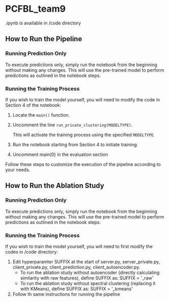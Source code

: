 # PCFBL_team9

.ipynb is available in /code directory

## How to Run the Pipeline

### Running Prediction Only
To execute predictions only, simply run the notebook from the beginning without making any changes. This will use the pre-trained model to perform predictions as outlined in the notebook steps.

### Running the Training Process
If you wish to train the model yourself, you will need to modify the code in Section 4 of the notebook:
1. Locate the `main()` function.
2. Uncomment the line `run_private_clustering(MODELTYPE)`.

   This will activate the training process using the specified `MODELTYPE`.
3. Run the notebook starting from Section 4 to initiate training.
4. Uncomment main(0) in the evaluation section

Follow these steps to customize the execution of the pipeline according to your needs.

## How to Run the Ablation Study

### Running Prediction Only
To execute predictions only, simply run the notebook from the beginning without making any changes. This will use the pre-trained model to perform predictions as outlined in the notebook steps.

### Running the Training Process
If you wish to train the model yourself, you will need to first modify the codes in /code directory:
1. Edit hyperparamter SUFFIX at the start of server.py, server_private.py, client_private.py, client_prediction.py, client_autoencoder.py.
   * To run the ablation study without autoencoder (directly calculating similarity with raw features), define SUFFIX as:
     SUFFIX = '_raw'
   * To run the ablation study without spectral clustering (replacing it with KMeans), define SUFFIX as:
     SUFFIX = '_kmeans'
2. Follow th same instructions for running the pipeline
